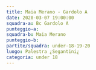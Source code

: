 ```yaml
---
title: Maia Merano - Gardolo A
date: 2020-03-07 19:00:00
squadra-a: Bc Gardolo A
punteggio-a: 
squadra-b: Maia Merano
punteggio-b: 
partite/squadra: under-18-19-20
luogo: Palestra ¿Segantini¿
categoria: under 18
---
```

